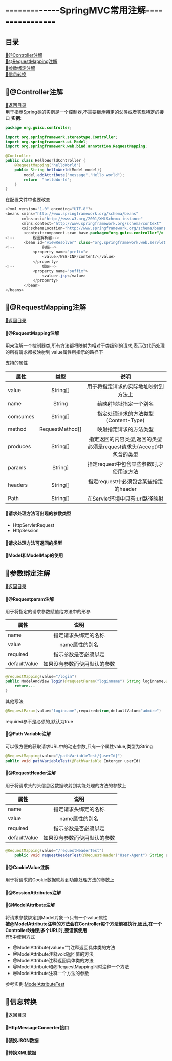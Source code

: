 # -------------SpringMVC常用注解----------------
<p id="title"></p>

## 目录
<a href="#p1">:chestnut:@Controller注解</a><br>
<a href="#p2">:chestnut:@RequestMapping注解</a><br>
<a href="#p3">:chestnut:参数绑定注解</a><br>
<a href="#p4">:chestnut:信息转换</a><br>

<p id="p1"></p>

## :ear_of_rice:@Controller注解
<a href="#title">:palm_tree:返回目录</a><br>
用于指示Spring类的实例是一个控制器,不需要继承特定的父类或者实现特定的接口
**实例**:
```Java
package org.guixu.controller;

import org.springframework.stereotype.Controller;
import org.springframework.ui.Model;
import org.springframework.web.bind.annotation.RequestMapping;

@Controller
public class HelloWorldController {
    @RequestMapping("helloWorld")
    public String helloWorld(Model model){
        model.addAttribute("message","Hello world");
        return  "helloWorld";
    }
}
```
在配置文件中也要改变
```Java
<?xml version="1.0" encoding="UTF-8"?>
<beans xmlns="http://www.springframework.org/schema/beans"
       xmlns:xsi="http://www.w3.org/2001/XMLSchema-instance"
       xmlns:context="http://www.springframework.org/schema/context"
       xsi:schemaLocation="http://www.springframework.org/schema/beans http://www.springframework.org/schema/beans/spring-beans.xsd http://www.springframework.org/schema/context http://www.springframework.org/schema/context/spring-context.xsd">
        <context:component-scan base-package="org.guixu.controller"/>
<!--        视图解析器-->
        <bean id="viewResolver" class="org.springframework.web.servlet.view.InternalResourceViewResolver">
<!--            前缀-->
            <property name="prefix">
                <value>/WEB-INF/content/</value>
            </property>
<!--            后缀-->
            <property name="suffix">
                <value>.jsp</value>
            </property>
        </bean>
</beans>
```
<p id="p2"></p>

## :ear_of_rice:@RequestMapping注解
<a href="#title">:palm_tree:返回目录</a><br>
#### :herb:@RequestMapping注解
用来注解一个控制器类,所有方法都将映射为相对于类级别的请求,表示改代码处理的所有请求都被映射到 value属性所指示的路径下

支持的属性

属性|类型|说明
---|:--:|:--:
value|String[]|用于将指定请求的实际地址映射到方法上
name|String|给映射地址指定一个别名
comsumes|String[]|指定处理请求的方法类型(Content-Type)
method|RequestMethod[]|映射指定请求的方法类型
produces|String[]|指定返回的内容类型,返回的类型必须是request请求头(Accept)中包含的类型
params|String]|指定request中包含某些参数时,才使用该方法
headers|String[]|指定request中必须包含某些指定的header
Path|String[]|在Servlet环境中只有:url路径映射

#### :herb:请求处理方法可出现的参数类型
+ HttpServletRequest
+ HttpSession
#### :herb:请求处理方法可返回的类型
#### :herb:Model和ModelMap的使用
<p id="p3"></p>

## :ear_of_rice:参数绑定注解
<a href="#title">:palm_tree:返回目录</a><br>
#### :herb:@Requestparam注解
用于将指定的请求参数赋值给方法中的形参

属性|说明
---|:--:
name|指定请求头绑定的名称
value|name属性的别名
required|指示参数是否必须绑定
defaultValue|如果没有参数而使用默认的参数
```Java
@requestMapping(value="/login")
public ModelAndView login(@requestParam("loginname") String loginname,@requesparam("password") String password){
    return...
}
```
其他写法
```java
@RequestParam(value="loginname",required=true,defaultValue="admire")
```
required参不是必须的,默认为true
#### :herb:@Path Variable注解
可以很方便的获取请求URL中的动态参数,只有一个属性value,类型为String
```Java
@RequestMapping(value="/pathVariableTest/{userId}")
public void pathVariableTest(@PathVariable Interger userId)
```


#### :herb:@RequestHeader注解
用于将请求头的头信息区数据映射到功能处理的方法的参数上

属性|说明
---|:--:
name|指定请求头绑定的名称
value|name属性的别名
required|指示参数是否必须绑定
defaultValue|如果没有参数而使用默认的参数

```Java
@RequestMapping(value="/requestHeaderTest")
    public void requestHeaderTest(@RequestHeader("User-Agent") String userAgent,@RequesetHeader(value="Accept") String[] accepts)
```
#### :herb:@CookieValue注解
用于将请求的Cookie数据映射到功能处理方法的参数上

#### :herb:@SessionAttributes注解
#### :herb:@ModelAttribute注解
将请求参数绑定到Model对象-->只有一个value属性
<br>**被@ModelAttribute注释的方法会在Controller每个方法前被执行,因此,在一个Controller映射到多个URL时,要谨慎使用**
<br>
有5中使用方式
+ @ModelAttribute(value="")注释返回具体类的方法
+ @ModelAttribute注释void返回值的方法
+ @ModelAttribute注释返回具体类的方法
+ @ModelAttribute和@RequestMapping同时注释一个方法
+ @ModelAttribute注释一个方法的参数

参考实例:<a href="ModelAttributeTest">ModelAttributeTest</a>
<p id="p4"></p>

## :ear_of_rice:信息转换
<a href="#title">:palm_tree:返回目录</a><br>
#### :herb:HttpMessageConverter接口
#### :herb:装换JSON数据
#### :herb:转换XML数据
